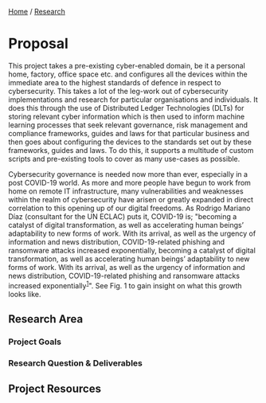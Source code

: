 [Home](../../index.md) / [Research](../index.md)
# Proposal
This project takes a pre-existing cyber-enabled domain, be it a personal home, 
factory, office space etc. and configures all the devices within the immediate 
area to the highest standards of defence in respect to cybersecurity. This 
takes a lot of the leg-work out of cybersecurity implementations and research 
for particular organisations and individuals. It does this through the use of 
Distributed Ledger Technologies (DLTs) for storing relevant cyber information 
which is then used to inform machine learning processes that seek relevant 
governance, risk management and compliance frameworks, guides and laws for that 
particular business and then goes about configuring the devices to the 
standards set out by these frameworks, guides and laws. To do this, it supports
a multitude of custom scripts and pre-existing tools to cover as many use-cases
as possible.

Cybersecurity governance is needed now more than ever, especially in a post 
COVID-19 world. As more and more people have begun to work from home on remote 
IT infrastructure, many vulnerabilities and weaknesses within the realm of 
cybersecurity have arisen or greatly expanded in direct correlation to this 
opening up of our digital freedoms. As Rodrigo Mariano Díaz (consultant for the
UN ECLAC) puts it, COVID-19 is; "becoming a catalyst of digital transformation,
as well as accelerating human beings’ adaptability to new forms of work. With 
its arrival, as well as the urgency of information and news distribution, 
COVID-19-related phishing and ransomware attacks increased exponentially, 
becoming a catalyst of digital transformation, as well as accelerating human 
beings’ adaptability to new forms of work. With its arrival, as well as the 
urgency of information and news distribution, COVID-19-related phishing and 
ransomware attacks increased 
exponentially<sup>[1](bibliography/index.md)</sup>". See Fig. 1 to gain 
insight on what this growth looks like.

## Research Area

### Project Goals

### Research Question & Deliverables

## Project Resources
